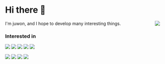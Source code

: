 

<!--
**juwon00/juwon00** is a ✨ _special_ ✨ repository because its `README.md` (this file) appears on your GitHub profile.

Here are some ideas to get you started:

- 🔭 I’m currently working on ...
- 🌱 I’m currently learning ...
- 👯 I’m looking to collaborate on ...
- 🤔 I’m looking for help with ...
- 💬 Ask me about ...
- 📫 How to reach me: ...
- 😄 Pronouns: ...
- ⚡ Fun fact: ...
-->
  
# Hi there 👋

<a href="https://solved.ac/juwon0208"><img align="right" src="http://mazassumnida.wtf/api/v2/generate_badge?boj=juwon0208&theme=dark"/></a>

I'm juwon, and I hope to develop many interesting things.
  
### Interested in

<img src="https://img.shields.io/badge/Java-007396?style=flat-square&logo=java&logoColor=white"> <img src="https://img.shields.io/badge/MySQL-4479A1?style=flat-square&logo=mysql&logoColor=white"> <img src="https://img.shields.io/badge/SpringBoot-6DB33F?style=flat-square&logo=springboot&logoColor=white"> <img src="https://img.shields.io/badge/AmazonAWS-232F3E?style=flat-square&logo=amazonaws&logoColor=white"> <img src="https://img.shields.io/badge/IntelliJ-000000?style=flat-square&logo=intellijidea&logoColor=white">

<img src="https://img.shields.io/badge/Python-3776AB?style=flat-square&logo=python&logoColor=white"> <img src="https://img.shields.io/badge/Docker-2496ED?style=flat-square&logo=docker&logoColor=white"> <img src="https://img.shields.io/badge/Airflow-017CEE?style=flat-square&logo=apachespark&logoColor=white"> <img src="https://img.shields.io/badge/Spark-E25A1C?style=flat-square&logo=apachespark&logoColor=white">


